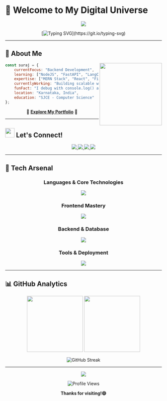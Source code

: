 # 💫 Welcome to My Digital Universe

<div align="center">
  <img src="https://capsule-render.vercel.app/api?type=waving&color=gradient&customColorList=6,11,20&height=180&section=header&text=Suraj%20S%20G%20Dhanva&fontSize=42&fontColor=ffffff&animation=twinkling&fontAlignY=32" />
</div>

<div align="center">
  
[![Typing SVG](https://readme-typing-svg.herokuapp.com?font=Fira+Code&size=22&duration=3000&pause=1000&color=00D9FF&center=true&vCenter=true&width=600&lines=Student+%40+SJCE+%7C+Intern+%40+Deloitte;Exploring+MERN+%26+Beyond;AI+Enthusiast%2C+Web+Dev+Explorer;Learning.+Building.+Growing.)](https://git.io/typing-svg)

</div>

---

## 🎯 **About Me**

<img align="right" src="https://user-images.githubusercontent.com/74038190/219923809-b86dc415-a0c2-4a38-bc88-ad6cf06395a8.gif" width="200" />

```javascript
const suraj = {
    currentFocus: "Backend Development",
    learning: ["NodeJS", "FastAPI", "LangChain", "Docker"],
    expertise: ["MERN Stack", "React", "Firebase", "API Design"],
    currentlyWorking: "Building scalable web applications",
    funFact: "I debug with console.log() and I'm proud of it! 😄",
    location: "Karnataka, India",
    education: "SJCE - Computer Science"
};
```

<div align="center">
  
  🌟 **[Explore My Portfolio](https://suraj-23-portfolio.vercel.app/)** 🌟
  
</div>

---

## <img src="https://user-images.githubusercontent.com/74038190/212284087-bbe7e430-757e-4901-90bf-4cd2ce3e1852.gif" width="30"> Let's Connect!

<div align="center">
  <a href="https://www.linkedin.com/in/suraj-s-g-dhanva-995a23298/" target="_blank">
    <img src="https://img.shields.io/badge/-LinkedIn-0077B5?style=for-the-badge&logo=linkedin&logoColor=white&animation=pulse"/>
  </a>
  <a href="https://instagram.com/suraj_sg23" target="_blank">
    <img src="https://img.shields.io/badge/-Instagram-E4405F?style=for-the-badge&logo=instagram&logoColor=white"/>
  </a>
  <a href="mailto:surajsgd23@gmail.com" target="_blank">
    <img src="https://img.shields.io/badge/-Gmail-D14836?style=for-the-badge&logo=gmail&logoColor=white"/>
  </a>
  <a href="https://github.com/SurajSG23?tab=repositories" target="_blank">
    <img src="https://img.shields.io/badge/-Repositories-181717?style=for-the-badge&logo=github&logoColor=white"/>
  </a>
</div>

---

## 🚀 **Tech Arsenal**

<div align="center">

### **Languages & Core Technologies**
<img src="https://skillicons.dev/icons?i=c,java,js,ts,python,nodejs&theme=dark" />

### **Frontend Mastery**
<img src="https://skillicons.dev/icons?i=html,css,react,tailwind,bootstrap&theme=dark" />

### **Backend & Database**
<img src="https://skillicons.dev/icons?i=express,mongodb,firebase,mysql&theme=dark" />

### **Tools & Deployment**
<img src="https://skillicons.dev/icons?i=git,github,vercel,vscode,postman,figma&theme=dark" />

</div>


---

## 📊 **GitHub Analytics**

<div align="center">
  
  <img height="180em" src="https://github-readme-stats-sigma-five.vercel.app/api?username=SurajSG23&show_icons=true&theme=tokyonight&include_all_commits=true&count_private=true&hide_border=true&bg_color=0D1117"/>
  <img height="180em" src="https://github-readme-stats-sigma-five.vercel.app/api/top-langs/?username=SurajSG23&layout=compact&langs_count=8&theme=tokyonight&hide_border=true&bg_color=0D1117"/>
  
</div>

<div align="center">
  
  ![GitHub Streak](https://streak-stats.demolab.com?user=SurajSG23&theme=tokyonight&hide_border=true&background=0D1117)
  
</div>

---

<div align="center">
  
  <img src="https://capsule-render.vercel.app/api?type=waving&color=gradient&height=100&section=footer" />
  
  ![Profile Views](https://komarev.com/ghpvc/?username=SurajSG23&label=Profile%20Views&color=blueviolet&style=for-the-badge)
  
  **Thanks for visiting!😄**
  
</div>

